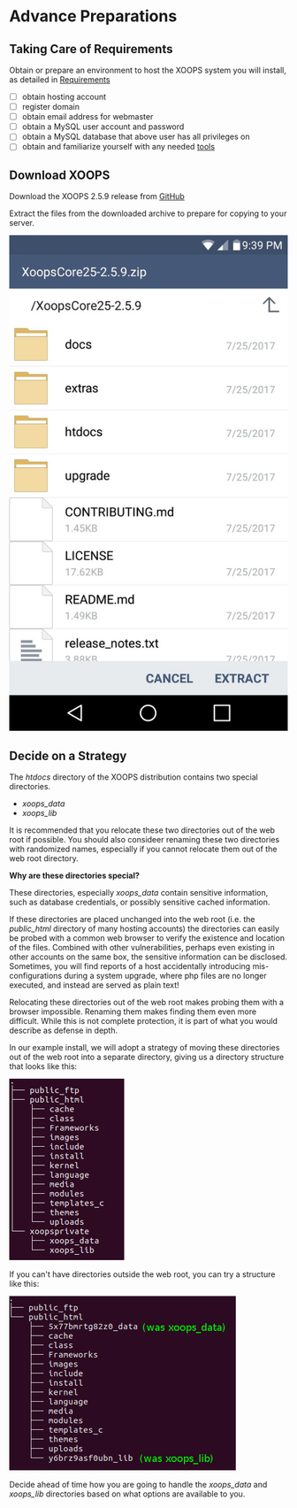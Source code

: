 # Advance Preparations

## Taking Care of Requirements

Obtain or prepare an environment to host the XOOPS system you will install,
as detailed in [Requirements](../requirements/README.php)

- [ ] obtain hosting account
- [ ] register domain
- [ ] obtain email address for webmaster
- [ ] obtain a MySQL user account and password
- [ ] obtain a MySQL database that above user has all privileges on
- [ ] obtain and familiarize yourself with any needed [tools](../tools/README.php)

## Download XOOPS

Download the XOOPS 2.5.9 release from [GitHub](https://github.com/XOOPS/XoopsCore25/releases)

Extract the files from the downloaded archive to prepare for copying to your server.

![Working with XOOPS Zip](../../assets/zip-on-mobile.png)

## Decide on a Strategy

The *htdocs* directory of the XOOPS distribution contains two special directories.
- *xoops_data*
- *xoops_lib*

It is recommended that you relocate these two directories out of the web
root if possible. You should also consideer renaming these two directories
with randomized names, especially if you cannot relocate them out of the
web root directory.

**Why are these directories special?**

These directories, especially *xoops_data* contain sensitive information,
such as database credentials, or possibly sensitive cached information.

If these directories are placed unchanged into the web root (i.e. the
*public_html* directory of many hosting accounts) the directories can
easily be probed with a common web browser to verify the existence and
location of the files. Combined with other vulnerabilities, perhaps even
existing in other accounts on the same box, the sensitive information can
be disclosed. Sometimes, you will find reports of a host accidentally
introducing mis-configurations during a system upgrade, where php files
are no longer executed, and instead are served as plain text!

Relocating these directories out of the web root makes probing them with
a browser impossible. Renaming them makes finding them even more difficult.
While this is not complete protection, it is part of what you would describe
as defense in depth.

In our example install, we will adopt a strategy of moving these directories
out of the web root into a separate directory, giving us a directory
structure that looks like this:

![Out of Web Root Directory Structure](../../assets/dir-structure-1.png)

If you can't have directories outside the web root, you can try a structure
like this:

![In Web Root Directory Structure](../../assets/dir-structure-2.png)

Decide ahead of time how you are going to handle the *xoops_data* and
*xoops_lib* directories based on what options are available to you.


